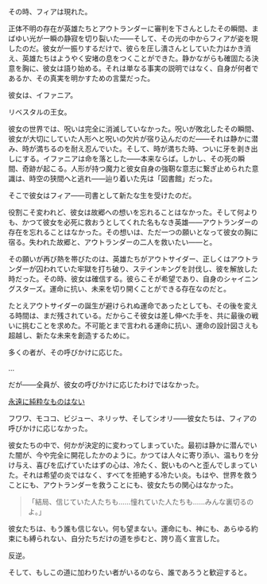 <!-- title: フィア -->
<!-- status: 生存 -->

その時、フィアは現れた。

正体不明の存在が英雄たちとアウトランダーに審判を下さんとしたその瞬間、まばゆい光が一瞬の静寂を切り裂いた――そして、その光の中からフィアが姿を現したのだ。彼女が一振りするだけで、彼らを圧し潰さんとしていた力はかき消え、英雄たちはようやく安堵の息をつくことができた。静かながらも確固たる決意を胸に、彼女は語り始める。それは単なる事実の説明ではなく、自身が何者であるか、その真実を明かすための言葉だった。

彼女は、イファニア。

リベスタルの王女。

彼女の世界では、呪いは完全に消滅していなかった。呪いが敗北したその瞬間、彼女が大切にしていた人形へと呪いの欠片が宿り込んだのだ――それは静かに潜み、時が満ちるのを耐え忍んでいた。そして、時が満ちた時、ついに牙を剥き出しにする。イファニアは命を落とした――本来ならば。しかし、その死の瞬間、奇跡が起こる。人形が持つ魔力と彼女自身の強靭な意志に繋ぎ止められた意識は、時空の狭間へと逃れ――辿り着いた先は「図書館」だった。

そこで彼女はフィア――司書として新たな生を受けたのだ。

役割こそ変われど、彼女は故郷への想いを忘れることはなかった。そして何よりも、かつて彼女を必死に救おうとしてくれた名もなき英雄――アウトランダーの存在を忘れることはなかった。その想いは、ただ一つの願いとなって彼女の胸に宿る。失われた故郷と、アウトランダーの二人を救いたい――と。

その願いが再び熱を帯びたのは、英雄たちがアウトサイダー、正しくはアウトランダーが囚われていた牢獄を打ち破り、ステインキングを討伐し、彼を解放した時だった。その時、彼女は確信する。彼らこそが希望であり、自身のシャイニングスターズ。運命に抗い、未来を切り開くことができる存在なのだと。

たとえアウトサイダーの誕生が避けられぬ運命であったとしても、その後を変える時間は、まだ残されている。だからこそ彼女は差し伸べた手を、共に最後の戦いに挑むことを求めた。不可能とまで言われる運命に抗い、運命の設計図さえも超越し、新たな未来を創造するために。

多くの者が、その呼びかけに応じた。

…

だが――全員が、彼女の呼びかけに応じたわけではなかった。

[永遠に純粋なものはない](#embed:https://www.youtube.com/live/b-jTHH6GK5w?t=7224)

フワワ、モココ、ビジュー、ネリッサ、そしてシオリ――彼女たちは、フィアの呼びかけに応じなかった。

彼女たちの中で、何かが決定的に変わってしまっていた。最初は静かに潜んでいた闇が、今や完全に開花したかのように。かつては人々に寄り添い、温もりを分け与え、喜びを広げていたはずの心は、冷たく、鋭いものへと歪んでしまっていた。それは希望の炎ではなく、すべてを拒絶する冷たい炎。もはや、世界を救うことにも、アウトランダーを救うことにも、彼女たちの関心はなかった。

> 「結局、信じていた人たちも……憧れていた人たちも……みんな裏切るのよ。」

彼女たちは、もう誰も信じない。何も望まない。運命にも、神にも、あらゆる約束にも縛られない、自分たちだけの道を歩むと、誇り高く宣言した。

反逆。

そして、もしこの道に加わりたい者がいるのなら、誰であろうと歓迎すると。